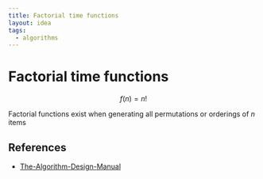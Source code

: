 ```yaml
---
title: Factorial time functions
layout: idea
tags:
  - algorithms
---
```


# Factorial time functions

$$f(n)=n!$$

Factorial functions exist when generating all permutations or orderings of $n$ items

## References

- [The-Algorithm-Design-Manual](/reference/The-Algorithm-Design-Manual)
